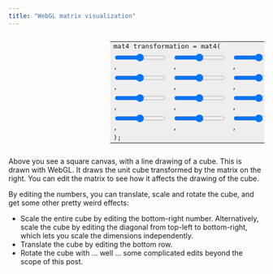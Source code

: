 ```yaml
---
title: "WebGL matrix visualization"
---
```



<div style="display: flex;">
  <canvas id="matrix_viz" width="400" height="400" style="width: 200px; height: 200px;"></canvas>
  <style>
    input[type=range] {
      max-width: 100px;
    }
  </style>
  <table style="font-family: monospace; background: #eee;">
    <tr>
      <td colspan="4">mat4 transformation = mat4(</td>
    </tr>
    <tr>
      <td><input type="range" id="mat_0_0" min="-2" max="2" step="0.01" /><span id="show_0_0"></span>, </td>
      <td><input type="range" id="mat_0_1" min="-2" max="2" step="0.01" /><span id="show_0_1"></span>, </td>
      <td><input type="range" id="mat_0_2" min="-2" max="2" step="0.01" /><span id="show_0_2"></span>, </td>
      <td><input type="range" id="mat_0_3" min="-2" max="2" step="0.01" /><span id="show_0_3"></span>, </td>
    </tr>
    <tr>
      <td><input type="range" id="mat_1_0" min="-2" max="2" step="0.01" /><span id="show_1_0"></span>, </td>
      <td><input type="range" id="mat_1_1" min="-2" max="2" step="0.01" /><span id="show_1_1"></span>, </td>
      <td><input type="range" id="mat_1_2" min="-2" max="2" step="0.01" /><span id="show_1_2"></span>, </td>
      <td><input type="range" id="mat_1_3" min="-2" max="2" step="0.01" /><span id="show_1_3"></span>, </td>
    </tr>
    <tr>
      <td><input type="range" id="mat_2_0" min="-2" max="2" step="0.01" /><span id="show_2_0"></span>, </td>
      <td><input type="range" id="mat_2_1" min="-2" max="2" step="0.01" /><span id="show_2_1"></span>, </td>
      <td><input type="range" id="mat_2_2" min="-2" max="2" step="0.01" /><span id="show_2_2"></span>, </td>
      <td><input type="range" id="mat_2_3" min="-2" max="2" step="0.01" /><span id="show_2_3"></span>, </td>
    </tr>
    <tr>
      <td><input type="range" id="mat_3_0" min="-2" max="2" step="0.01" /><span id="show_3_0"></span>, </td>
      <td><input type="range" id="mat_3_1" min="-2" max="2" step="0.01" /><span id="show_3_1"></span>, </td>
      <td><input type="range" id="mat_3_2" min="-2" max="2" step="0.01" /><span id="show_3_2"></span>, </td>
      <td><input type="range" id="mat_3_3" min="-2" max="2" step="0.01" /><span id="show_3_3"></span>, </td>
    </tr>
    <tr>
      <td colspan="4">);</td>
    </tr>
  </table>
</div>
<script id="vertex-shader" type="x-shader/x-vertex">
  uniform mat4 transformation;
  attribute vec4 coord;
  void main(void) {
    gl_Position = transformation * coord;
  }
</script>
<script>
  const matrixVizEl = document.getElementById("matrix_viz");
  const gl = matrixVizEl.getContext("webgl");

  const vertBuffer = gl.createBuffer();
  gl.bindBuffer(gl.ARRAY_BUFFER, vertBuffer);
  gl.bufferData(gl.ARRAY_BUFFER, new Float32Array([
    // back face
     0.5, 0.5, 0.5, 1,   0.5,-0.5, 0.5, 1,
     0.5,-0.5, 0.5, 1,  -0.5,-0.5, 0.5, 1,
    -0.5,-0.5, 0.5, 1,  -0.5, 0.5, 0.5, 1,
    -0.5, 0.5, 0.5, 1,   0.5, 0.5, 0.5, 1,

    // front face
     0.5, 0.5,-0.5, 1,   0.5,-0.5,-0.5, 1,
     0.5,-0.5,-0.5, 1,  -0.5,-0.5,-0.5, 1,
    -0.5,-0.5,-0.5, 1,  -0.5, 0.5,-0.5, 1,
    -0.5, 0.5,-0.5, 1,   0.5, 0.5,-0.5, 1,

    // joins
     0.5, 0.5, 0.5, 1,   0.5, 0.5,-0.5, 1,
     0.5,-0.5, 0.5, 1,   0.5,-0.5,-0.5, 1,
    -0.5,-0.5, 0.5, 1,  -0.5,-0.5,-0.5, 1,
    -0.5, 0.5, 0.5, 1,  -0.5, 0.5,-0.5, 1,
  ]), gl.STATIC_DRAW);

  const vertShader = gl.createShader(gl.VERTEX_SHADER);
  gl.shaderSource(vertShader, document.getElementById("vertex-shader").innerText);
  gl.compileShader(vertShader);
  if (!gl.getShaderParameter(vertShader, gl.COMPILE_STATUS)) {
    console.error("Error compiling vertex shader", gl.getShaderInfoLog(vertShader));
  }

  const fragShader = gl.createShader(gl.FRAGMENT_SHADER);
  gl.shaderSource(fragShader, "void main(void) { gl_FragColor = vec4(1.0, 1.0, 1.0, 1.0); }");
  gl.compileShader(fragShader);
  if (!gl.getShaderParameter(fragShader, gl.COMPILE_STATUS)) {
    console.error("Error compiling fragment shader", gl.getShaderInfoLog(fragShader));
  }

  const prog = gl.createProgram();
  gl.attachShader(prog, vertShader);
  gl.attachShader(prog, fragShader);
  gl.linkProgram(prog);
  if (!gl.getProgramParameter(prog, gl.LINK_STATUS)) {
    console.error("Error linking program", gl.getProgramInfoLog(prog));
  }
  gl.useProgram(prog);

  const coordLoc = gl.getAttribLocation(prog, "coord");
  gl.vertexAttribPointer(coordLoc, 4, gl.FLOAT, false, 0, 0);
  gl.enableVertexAttribArray(coordLoc);

  const transformationLoc = gl.getUniformLocation(prog, "transformation");

  gl.clearColor(0.5,0,0.5,1);

  let mat = [
    1.0, 0.0, 0.0, 0.0,
    0.0, 1.0, 0.0, 0.0,
    0.3, 0.3, 1.0, 0.1,
    0.0, 0.0, 0.0, 1.0
  ];
  function redraw() {
    gl.uniformMatrix4fv(transformationLoc, false, new Float32Array(mat));
    
    gl.clear(gl.COLOR_BUFFER_BIT);
    gl.drawArrays(gl.LINES, 0, 24);
  }
  redraw();
  [0,1,2,3].forEach(function(i) {
    [0,1,2,3].forEach(function(j) {
      const el = document.getElementById("mat_"+i+"_"+j);
      const showEl = document.getElementById("show_"+i+"_"+j);
      const ix = i*4 + j;
      el.value = mat[ix];
      showEl.innerText = mat[ix];
      el.addEventListener("input", function(ev) {
        mat[ix] = el.value;
        showEl.innerText = mat[ix];
        redraw();
      });
    });
  });
</script>

Above you see a square canvas, with a line drawing of a cube.
This is drawn with WebGL.
It draws the unit cube transformed by the matrix on the right.
You can edit the matrix to see how it affects the drawing of the cube.

By editing the numbers, you can translate, scale and rotate the cube,
and get some other pretty weird effects:

* Scale the entire cube by editing the bottom-right number.
  Alternatively, scale the cube by editing the diagonal from top-left to bottom-right,
  which lets you scale the dimensions independently.
* Translate the cube by editing the bottom row.
* Rotate the cube with ... well ... some complicated edits beyond the scope of this post.

